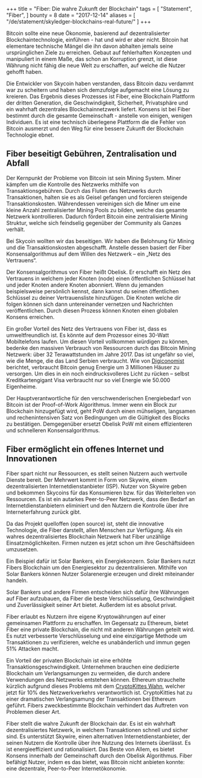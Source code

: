 +++
title = "Fiber: Die wahre Zukunft der Blockchain"
tags = [
    "Statement",
    "Fiber",
]
bounty = 8
date = "2017-12-14"
aliases = [
	"/de/statement/skyledger-blockchains-real-future/"
]
+++

Bitcoin sollte eine neue Ökonomie, basierend auf dezentralisierter Blockchaintechnologie, einführen - hat und wird er aber nicht. Bitcoin hat elementare technische Mängel die ihn davon abhalten jemals seine ursprünglichen Ziele zu erreichen. Gebaut auf fehlerhaften Konzepten und manipuliert in einem Maße, das schon an Korruption grenzt, ist diese Währung nicht fähig die neue Welt zu erschaffen, auf welche die Nutzer gehofft haben.

Die Entwickler von Skycoin haben verstanden, dass Bitcoin dazu verdammt war zu scheitern und haben sich demzufolge aufgemacht eine Lösung zu kreieren. Das Ergebnis dieses Prozesses ist Fiber, eine Blockchain Plattform der dritten Generation, die Geschwindigkeit, Sicherheit, Privatsphäre und ein wahrhaft dezentrales Blockchainnetzwerk liefert. Konsens ist bei Fiber bestimmt durch die gesamte Gemeinschaft - anstelle von einigen, wenigen Individuen. Es ist eine technisch überlegene Plattform die die Fehler von Bitcoin ausmerzt und den Weg für eine bessere Zukunft der Blockchain Technologie ebnet.


## Fiber beseitigt Gebühren, Zentralisation und Abfall

Der Kernpunkt der Probleme von Bitcoin ist sein Mining System. Miner kämpfen um die Kontrolle des Netzwerks mithilfe von Transaktionsgebühren. Durch das Fluten des Netzwerks durch Transaktionen, halten sie es als Geisel gefangen und forcieren steigende Transaktionskosten. Währendessen vereinigen sich die Miner um eine kleine Anzahl zentralisierter Mining Pools zu bilden, welche das gesamte Netzwerk kontrollieren. Dadurch fördert Bitcoin eine zentralisierte Mining Struktur, welche sich feindselig gegenüber der Community als Ganzes verhält.

Bei Skycoin wollten wir das beseitigen. Wir haben die Belohnung für Mining und die Transaktionskosten abgeschafft. Anstelle dessen basiert der Fiber Konsensalgorithmus auf dem Willen des Netzwerk – ein „Netz des Vertrauens“.

Der Konsensalgorithmus von Fiber heißt Obelisk. Er erschafft ein Netz des Vertrauens in welchem jeder Knoten (node) einen öffentlichen Schlüssel hat und jeder Knoten andere Knoten abonniert. Wenn du jemanden beispielsweise persönlich kennst, dann kannst du seinen öffentlichen Schlüssel zu deiner Vertrauensliste hinzufügen. Die Knoten welche dir folgen können sich dann untereinander vernetzen und Nachrichten veröffentlichen. Durch diesen Prozess können Knoten einen globalen Konsens erreichen.

Ein großer Vorteil des Netz des Vertrauens von Fiber ist, dass es umweltfreundlich ist. Es könnte auf dem Prozessor eines 30-Watt Mobiltelefons laufen. Um diesen Vorteil vollkommen würdigen zu können, bedenke den massiven Verbrauch von Ressourcen durch das Bitcoin Mining Netzwerk: über 32 Terawattstunden im Jahre 2017. Das ist ungefähr so viel, wie die Menge, die das Land Serbien verbraucht. Wie von [Digiconomist](https://digiconomist.net/bitcoin-energy-consumption) berichtet, verbraucht Bitcoin genug Energie um 3 Millionen Häuser zu versorgen. Um dies in ein noch eindrucksvolleres Licht zu rücken – selbst Kreditkartengigant Visa verbraucht nur so viel Energie wie 50.000 Eigenheime.

Der Hauptverantwortliche für den verschwenderischen Energiebedarf von Bitcoin ist der Proof-of-Work Algorithmus. Immer wenn ein Block zur Blockchain hinzugefügt wird, geht PoW durch einen mühseligen, langsamen und rechenintensiven Satz von Bedingungen um die Gültigkeit des Blocks zu bestätigen. Demgegenüber ersetzt Obelisk PoW mit einem effizienteren und schnelleren Konsensalgorithmus.

## Fiber ermöglicht ein offenes Internet und Innovationen

Fiber spart nicht nur Ressourcen, es stellt seinen Nutzern auch wertvolle Dienste bereit. Der Mehrwert kommt in Form von Skywire, einem dezentralisierten Internetdienstanbieter (ISP). Nutzer von Skywire geben und bekommen Skycoins für das Konsumieren bzw. für das Weiterleiten von Ressourcen. Es ist ein autarkes Peer-to-Peer Netzwerk, dass den Bedarf an Internetdienstanbietern eliminiert und den Nutzern die Kontrolle über ihre Interneterfahrung zurück gibt.

Da das Projekt quelloffen (open source) ist, steht die innovative Technologie, die Fiber darstellt, allen Menschen zur Verfügung. Als ein wahres dezentralisiertes Blockchain Netzwerk hat Fiber unzählige Einsatzmöglichkeiten. Firmen nutzen es jetzt schon um ihre Geschäftsideen umzusetzen.

Ein Beispiel dafür ist Solar Bankers, ein Energiekonzern. Solar Bankers nutzt Fibers Blockchain um den Energiesektor zu dezentralisieren. Mithilfe von Solar Bankers können Nutzer Solarenergie erzeugen und direkt miteinander handeln.

Solar Bankers und andere Firmen entscheiden sich dafür ihre Währungen auf Fiber aufzubauen, da Fiber die beste Verschlüsselung, Geschwindigkeit und Zuverlässigkeit seiner Art bietet. Außerdem ist es absolut privat.

Fiber erlaubt es Nutzern ihre eigene Kryptowährungen auf einer gemeinsamen Plattform zu erschaffen. Im Gegensatz zu Ethereum, bietet Fiber eine private Blockchain, die nicht mit anderen Währungen geteilt wird. Es nutzt verbesserte Verschlüsselung und eine einzigartige Methode um Transaktionen zu verifizieren, welche es unabänderlich und immun gegen 51% Attacken macht.

Ein Vorteil der privaten Blockchain ist eine erhöhte Transaktionsgeschwindigkeit. Unternehmen brauchen eine dedizierte Blockchain um Verlangsamungen zu vermeiden, die durch andere Verwendungen des Netzwerks entstehen können. Ethereum strauchelte kürzlich aufgrund dieses Problems mit dem [CryptoKittes Wahn](http://www.bbc.co.uk/news/technology-42237162), welcher jetzt für 10% des Netzwerkverkehrs verantwortlich ist. CryptoKitties hat zu einer dramatischen Verlangsamung der Transaktionen bei Ethereum geführt. Fibers zweckbestimmte Blockchain verhindert das Auftreten von Problemen dieser Art.

Fiber stellt die wahre Zukunft der Blockchain dar. Es ist ein wahrhaft dezentralisiertes Netzwerk, in welchem Transaktionen schnell und sicher sind. Es unterstützt Skywire, einen alternativen Internetdienstanbieter, der seinen Nutzern die Kontrolle über ihre Nutzung des Internets überlässt. Es ist energieeffizient und rationalisiert. Das Beste von Allem, es bietet Konsens innerhalb der Gemeinschaft durch den Obelisk Algorithmus. Fiber befähigt Nutzer, indem es das bietet, was Bitcoin nicht anbieten konnte: eine dezentrale, Peer-to-Peer Internetökonomie.

